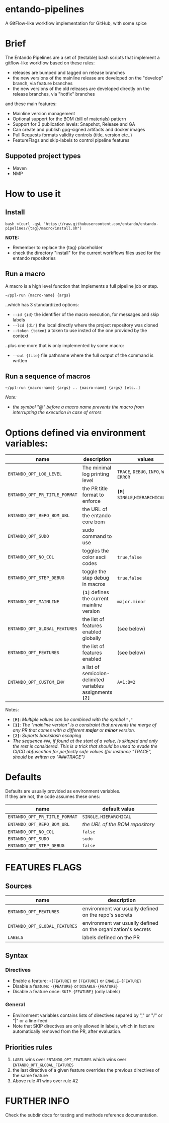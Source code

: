 # entando-pipelines

A GitFlow-like workflow implementation for GitHub, with some spice

# Brief

The Entando Pipelines are a set of (testable) bash scripts that implement a gitflow-like workflow based on these rules:

 - releases are bumped and tagged on release branches
 - the new versions of the mainline release are developed on the "develop" branch, via feature branches
 - the new versions of the old releases are developed directly on the release branches, via "hotfix" branches
 
and these main features:

 - Mainline version management
 - Optional support for the BOM (bill of materials) pattern
 - Support for 3 publication levels: Snapshot, Release and GA
 - Can create and publish gpg-signed artifacts and docker images
 - Pull Requests formats validity controls (title, version etc..)
 - FeatureFlags and skip-labels to control pipeline features

## Suppoted project types

 - Maven
 - NMP

 
# How to use it

## Install

```
bash <(curl -qsL "https://raw.githubusercontent.com/entando/entando-pipelines/{tag}/macro/install.sh")
```
**NOTE:** 

- Remember to replace the {tag} placeholder
- check the directory "install" for the current workflows files used for the entando repositories


## Run a macro

A macro is a high level function that implements a full pipeline job or step.

```
~/ppl-run {macro-name} {args}
```

..which has 3 standardized options:

 - `--id {id}` the identifier of the macro execution, for messages and skip labels
 - `--lcd {dir}` the local directly where the project repository was cloned
 - `--token {token}` a token to use insted of the one provided by the context

..plus one more that is only implemented by some macro:
 
 - `--out {file}` file pathname where the full output of the command is written
 
## Run a sequence of macros

```
~/ppl-run {macro-name} {args} .. {macro-name} {args} [etc..]
```

_Note:_

- _the symbol "@" before a macro name prevents the macro from interrupting the execution in case of errors_

# Options defined via environment variables:

| name | description | values |
| - | - | - |
| `ENTANDO_OPT_LOG_LEVEL`  | The minimal log printing level | `TRACE`, `DEBUG`, `INFO`, `WARN`, `ERROR` |
| `ENTANDO_OPT_PR_TITLE_FORMAT` | the PR title format to enforce | **`[M]`** `SINGLE`,`HIERARCHICAL`,`ANY` |
| `ENTANDO_OPT_REPO_BOM_URL`  | the URL of the entando core bom | |
| `ENTANDO_OPT_SUDO` | sudo command to use | |
| `ENTANDO_OPT_NO_COL` | toggles the color ascii codes | `true`,`false` |
| `ENTANDO_OPT_STEP_DEBUG` | toggle the step debug in macros | `true`,`false` |
| `ENTANDO_OPT_MAINLINE` | **`[1]`** defines the current mainline version | `major.minor` |
| `ENTANDO_OPT_GLOBAL_FEATURES` | the list of features enabled globally | (see below) |
| `ENTANDO_OPT_FEATURES` | the list of features enabled | (see below) |
| `ENTANDO_OPT_CUSTOM_ENV` | a list of semicolon-delimited variables assignments **`[2]`** | `A=1;B=2` |

Notes:

 - **`[M]`**: _Multiple values can be combined with the symbol_ `","`
 - **`[1]`**: _The "mainline version" is a constraint that prevents the merge of any PR that comes with a different **major** or **minor** version._
 - **`[2]`**: _Suports backslash escaping_
 - _The sequence `###`, if found at the start of a value, is skipped and only the rest is considered. This is a trick that should be used to evade the CI/CD obfuscation for perfectly safe values (for instance "TRACE", should be written as "###TRACE")_

# Defaults

Defaults are usually provided as environment variables.  
If they are not, the code assumes these ones:  

| name | default value |
| - | - |
| `ENTANDO_OPT_PR_TITLE_FORMAT` | `SINGLE,HIERARCHICAL` |
| `ENTANDO_OPT_REPO_BOM_URL`  | _the URL of the BOM repository_ |
| `ENTANDO_OPT_NO_COL` | `false` |
| `ENTANDO_OPT_SUDO` | `sudo` |
| `ENTANDO_OPT_STEP_DEBUG` | `false` |

# FEATURES FLAGS

## Sources

| name | description |
| - | - |
| `ENTANDO_OPT_FEATURES`        | environment var usually defined on the repo's secrets |
| `ENTANDO_OPT_GLOBAL_FEATURES` | environment var usually defined on the organization's secrets |
| `LABELS`                      | labels defined on the PR |

## Syntax

### Directives

 - Enable a feature: `+{FEATURE}` or `{FEATURE}` or `ENABLE-{FEATURE}`
 - Disable a feature: `-{FEATURE}` or `DISABLE-{FEATURE}`
 - Disable a feature once: `SKIP-{FEATURE}` (only labels)
 
### General

 - Environment variables contains lists of directives separed by "," or "/" or "|" or a line-feed 
 - Note that SKIP directives are only allowed in labels, which in fact are automatically removed from the PR, after evaluation.

## Priorities rules

 1. `LABEL` wins over `ENTANDO_OPT_FEATURES` which wins over `ENTANDO_OPT_GLOBAL_FEATURES`
 2. the last directive of a given feature overrides the previous directives of the same feature
 3. Above rule #1 wins over rule #2

# FURTHER INFO

Check the subdir docs for testing and methods reference documentation.
